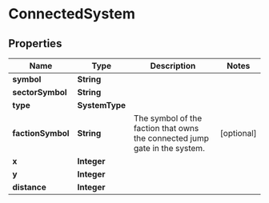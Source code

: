 

# ConnectedSystem



## Properties

| Name | Type | Description | Notes |
|------------ | ------------- | ------------- | -------------|
|**symbol** | **String** |  |  |
|**sectorSymbol** | **String** |  |  |
|**type** | **SystemType** |  |  |
|**factionSymbol** | **String** | The symbol of the faction that owns the connected jump gate in the system. |  [optional] |
|**x** | **Integer** |  |  |
|**y** | **Integer** |  |  |
|**distance** | **Integer** |  |  |



